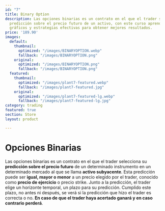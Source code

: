 ```yaml
---
id: "7"
title: Binary Option
description: Las opciones binarias es un contrato en el que el trader selecciona su
  predicción sobre el precio futuro de un activo, con este curso aprenderás a leer
  gráficos y estrategias efectivas para obtener mejores resultados.
price: '189.90'
images:
  default:
    thumbnail:
      optimized: "/images/BINARYOPTION.webp"
      fallback: "/images/BINARYOPTION.png"
    original:
      optimized: "/images/BINARYOPTION.png"
      fallback: "/images/BINARYOPTION.png"
  featured:
    thumbnail:
      optimized: "/images/plant7-featured.webp"
      fallback: "/images/plant7-featured.jpg"
    original:
      optimized: "/images/plant7-featured-lg.webp"
      fallback: "/images/plant7-featured-lg.jpg"
category: trading
featured: true
section: Store
layout: product

---
```

# Opciones Binarias

Las opciones binarias es un contrato en el que el trader selecciona su **predicción sobre el precio futuro** de un determinado instrumento en un determinado mercado al que se llama **activo subyacente**. Esta predicción puede ser **igual, mayor o menor** a un precio elegido por el trader, conocido como **precio de ejercicio** o precio strike. Junto a la predicción, el trader elige un horizonte temporal, un plazo para su predicción. Cumplido este plazo, no antes ni después, se verá si la predicción que hizo el trader es correcta o no. **En caso de que el trader haya acertado ganará y en caso contrario perderá**.